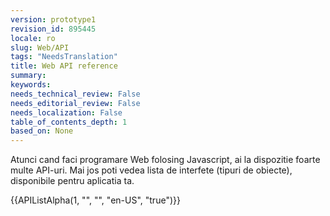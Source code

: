 ```yaml
---
version: prototype1
revision_id: 895445
locale: ro
slug: Web/API
tags: "NeedsTranslation"
title: Web API reference
summary: 
keywords: 
needs_technical_review: False
needs_editorial_review: False
needs_localization: False
table_of_contents_depth: 1
based_on: None
---
```

<p>Atunci cand faci programare Web folosing Javascript, ai la dispozitie foarte multe API-uri. Mai jos poti vedea lista de interfete (tipuri de obiecte), disponibile pentru aplicatia ta.</p>

<div>{{APIListAlpha(1, "", "", "en-US", "true")}}</div>

